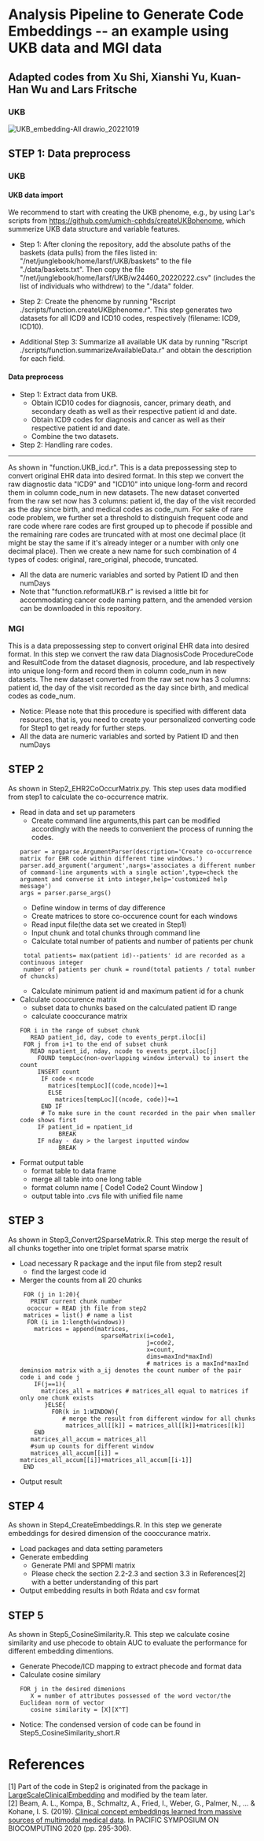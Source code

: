 # Analysis Pipeline to Generate Code Embeddings -- an example using UKB data and MGI data

## Adapted codes from Xu Shi, Xianshi Yu, Kuan-Han Wu and Lars Fritsche ##

### UKB ###

![UKB_embedding-All drawio_20221019](https://user-images.githubusercontent.com/87385128/196659930-1ee69f1d-3f28-4914-a583-1594c03fd0cc.png)


## STEP 1: Data preprocess ##

### UKB ###

#### UKB data import ####

We recommend to start with creating the UKB phenome, e.g., by using Lar's scripts from https://github.com/umich-cphds/createUKBphenome, which summerize UKB data structure and variable features.

  * Step 1: After cloning the repository, add the absolute paths of the baskets (data pulls) from the files listed in: "/net/junglebook/home/larsf/UKB/baskets" to the file "./data/baskets.txt". Then copy the file "/net/junglebook/home/larsf/UKB/w24460_20220222.csv" (includes the list of individuals who withdrew) to the "./data" folder.
    
  * Step 2: Create the phenome by running "Rscript ./scripts/function.createUKBphenome.r". This step generates two datasets for all ICD9 and ICD10 codes, respectively (filename: ICD9, ICD10). 
    
  * Additional Step 3: Summarize all available UK data by running "Rscript ./scripts/function.summarizeAvailableData.r" and obtain the description for each field.

#### Data preprocess ####

  * Step 1: Extract data from UKB.
    * Obtain ICD10 codes for diagnosis, cancer, primary death, and secondary death as well as their respective patient id and date. 
    * Obtain ICD9 codes for diagnosis and cancer as well as their respective patient id and date. 
    * Combine the two datasets.
  * Step 2: Handling rare codes.
----------------------------------------------------------------
As shown in "function.UKB_icd.r". This is a data prepossessing step to convert original EHR data into desired format. In this step we convert the raw diagnostic data "ICD9" and "ICD10" into unique long-form and record them in column code_num in new datasets. The new dataset converted from the raw set now has 3 columns: patient id, the day of the visit recorded as the day since birth, and medical codes as code_num. For sake of rare code problem, we further set a threshold to distinguish frequent code and rare code where rare codes are first grouped up to phecode if possible and the remaining rare codes are truncated with at most one decimal place (it might be stay the same if it's already integer or a number with only one decimal place). Then we create a new name for such combination of 4 types of codes: original, rare_original, phecode, truncated.
 
- All the data are numeric variables and sorted by Patient ID and then numDays
- Note that "function.reformatUKB.r" is revised a little bit for accommodating cancer code naming pattern, and the amended version can be downloaded in this repository.

### MGI ###

This is a data prepossessing step to convert original EHR data into desired format. In this step we convert the raw data DiagnosisCode ProcedureCode and ResultCode from the dataset diagnosis, procedure, and lab respectively into unique long-form and record them in column code_num in new datasets. The new dataset converted from the raw set now has 3 columns: patient id, the day of the visit recorded as the day since birth, and medical codes as code_num.
- Notice: Please note that this procedure is specified with different data resources, that is, you need to create your personalized converting code for Step1 to get ready for further steps. 
- All the data are numeric variables and sorted by Patient ID and then numDays



## STEP 2 ##
As shown in Step2_EHR2CoOccurMatrix.py. This step uses data modified from step1 to calculate the co-occurrence matrix.
- Read in data and set up parameters
  * Create command line arguments,this part can be modified accordingly with the needs to convenient the process of running the codes.
   ```
   parser = argparse.ArgumentParser(description='Create co-occurrence matrix for EHR code within different time windows.')
   parser.add_argument('argument',nargs='associates a different number of command-line arguments with a single action',type=check the argument and converse it into integer,help='customized help message')
   args = parser.parse_args()
   ```
  * Define window in terms of day difference
  * Create matrices to store co-occurence count for each windows
  * Read input file(the data set we created in Step1)
  * Input chunk and total chunks through command line
  * Calculate total number of patients and number of patients per chunk 
   ```
    total patients= max(patient id)--patients' id are recorded as a continuous integer
    number of patients per chunk = round(total patients / total number of chuncks)
   ```
  * Calculate minimum patient id and maximum patient id for a chunk 
- Calculate cooccurence matrix
  * subset data to chunks based on the calculated patient ID range
  * calculate cooccurance matrix
   ```
   FOR i in the range of subset chunk
      READ patient_id, day, code to events_perpt.iloc[i]
    FOR j from i+1 to the end of subset chunk
      READ npatient_id, nday, ncode to events_perpt.iloc[j]
        FOUND tempLoc(non-overlapping window interval) to insert the count
        INSERT count
         IF code < ncode 
           matrices[tempLoc][(code,ncode)]+=1
           ELSE
             matrices[tempLoc][(ncode, code)]+=1
         END IF 
         # To make sure in the count recorded in the pair when smaller code shows first
        IF patient_id = npatient_id 
              BREAK
        IF nday - day > the largest inputted window 
              BREAK
    ``` 
 - Format output table
   * format table to data frame
   * merge all table into one long table
   * format column name [ Code1 Code2 Count Window ]
   * output table into .cvs file with unified file name
  

## STEP 3 ##
As shown in Step3_Convert2SparseMatrix.R. This step merge the result of all chunks together into one triplet format sparse matrix 
- Load necessary R package and the input file from step2 result
  * find the largest code id
- Merger the counts from all 20 chunks
  ```
   FOR (j in 1:20){
     PRINT current chunk number
    ococcur = READ jth file from step2
   matrices = list() # name a list
    FOR (i in 1:length(windows))
      matrices = append(matrices, 
                         sparseMatrix(i=code1, 
                                      j=code2,
                                      x=count,
                                      dims=maxInd*maxInd) 
                                      # matrices is a maxInd*maxInd deminsion matrix with a_ij denotes the count number of the pair code i and code j
      IF(j==1){
        matrices_all = matrices # matrices_all equal to matrices if only one chunk exists
         }ELSE{
           FOR(k in 1:WINDOW){
              # merge the result from different window for all chunks
               matrices_all[[k]] = matrices_all[[k]]+matrices[[k]]
      END
     matrices_all_accum = matrices_all
     #sum up counts for different window
     matrices_all_accum[[i]] = matrices_all_accum[[i]]+matrices_all_accum[[i-1]]
   END
   ```
- Output result


## STEP 4 ##
As shown in Step4_CreateEmbeddings.R. In this step we generate embeddings for desired dimension of the cooccurance matrix.
- Load packages and data setting parameters
- Generate embedding
  * Generate PMI and SPPMI matrix 
  * Please check the section 2.2-2.3 and section 3.3 in References[2] with a better understanding of this part
- Output embedding results in both Rdata and csv format


## STEP 5 ##
As shown in Step5_CosineSimilarity.R. This step we calculate cosine similarity and use phecode to obtain AUC to evaluate the performance for different embedding dimentions. 
- Generate Phecode/ICD mapping to extract phecode and format data
- Calculate cosine similary 
  ```
  FOR j in the desired dimenions
     X = number of attributes possessed of the word vector/the Euclidean norm of vector
     cosine similarity = [X][X^T]
  ```
- Notice: The condensed version of code can be found in Step5_CosineSimilarity_short.R

# References #
[1] Part of the code in Step2 is originated from the package in [LargeScaleClinicalEmbedding](https://github.com/rusheniii/LargeScaleClinicalEmbedding) and modified by the team later.  
[2] Beam, A. L., Kompa, B., Schmaltz, A., Fried, I., Weber, G., Palmer, N., ... & Kohane, I. S. (2019). [Clinical concept embeddings learned from massive sources of multimodal medical data](https://www.worldscientific.com/doi/epdf/10.1142/9789811215636_0027). In PACIFIC SYMPOSIUM ON BIOCOMPUTING 2020 (pp. 295-306).  
